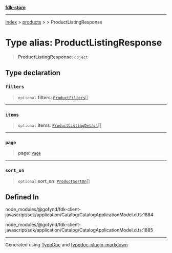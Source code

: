 [**fdk-store**](../../../README.md)
***

[Index](../../../API.md) > [products](../../README.md) > [<internal>](../README.md) > ProductListingResponse

# Type alias: ProductListingResponse

> **ProductListingResponse**: `object`

## Type declaration

### `filters`

> `optional` **filters**: [`ProductFilters`](type-alias.ProductFilters.md)[]

***

### `items`

> `optional` **items**: [`ProductListingDetail`](../../../product/internal_/type-aliases/type-alias.ProductListingDetail.md)[]

***

### `page`

> **page**: [`Page`](../../../brands/internal_/type-aliases/type-alias.Page.md)

***

### `sort_on`

> `optional` **sort\_on**: [`ProductSortOn`](type-alias.ProductSortOn.md)[]

## Defined In

node\_modules/@gofynd/fdk-client-javascript/sdk/application/Catalog/CatalogApplicationModel.d.ts:1884

node\_modules/@gofynd/fdk-client-javascript/sdk/application/Catalog/CatalogApplicationModel.d.ts:1885

***
Generated using [TypeDoc](https://typedoc.org/) and [typedoc-plugin-markdown](https://www.npmjs.com/package/typedoc-plugin-markdown)
